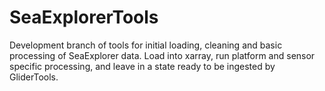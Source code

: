 # SeaExplorerTools
Development branch of tools for initial loading, cleaning and basic processing of SeaExplorer data. Load into xarray, run platform and sensor specific processing, and leave in a state ready to be ingested by GliderTools.
